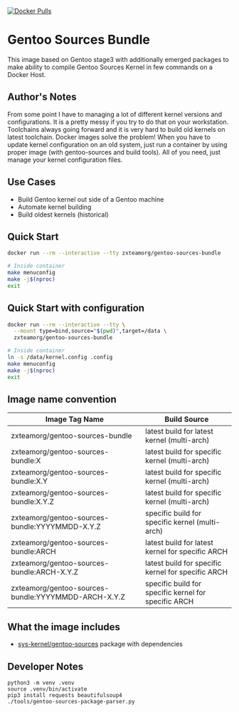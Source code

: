 [![Docker Pulls](https://img.shields.io/docker/pulls/zxteamorg/gentoo-sources-bundle?label=Pulls)](https://hub.docker.com/r/zxteamorg/gentoo-sources-bundle)

# Gentoo Sources Bundle

This image based on Gentoo stage3 with additionally emerged packages to make ability to compile Gentoo Sources Kernel in few commands on a Docker Host.

## Author's Notes

From some point I have to managing a lot of different kernel versions and configurations.
It is a pretty messy if you try to do that on your workstation.
Toolchains always going forward and it is very hard to build old kernels on latest toolchain.
Docker images solve the problem! When you have to update kernel configuration on an old system, just run a container by using proper image (with gentoo-sources and build tools).
All of you need, just manage your kernel configuration files.

## Use Cases

* Build Gentoo kernel out side of a Gentoo machine
* Automate kernel building
* Build oldest kernels (historical)

## Quick Start

```bash
docker run --rm --interactive --tty zxteamorg/gentoo-sources-bundle

# Inside container
make menuconfig
make -j$(nproc)
exit
```


## Quick Start with configuration

```bash
docker run --rm --interactive --tty \
  --mount type=bind,source="$(pwd)",target=/data \ 
  zxteamorg/gentoo-sources-bundle

# Inside container
ln -s /data/kernel.config .config
make menuconfig
make -j$(nproc)
exit
```



## Image name convention

| Image Tag Name                                          | Build Source                                          |
|---------------------------------------------------------|-------------------------------------------------------|
| zxteamorg/gentoo-sources-bundle                         | latest build for latest kernel (multi-arch)           |
| zxteamorg/gentoo-sources-bundle:X                       | latest build for specific kernel (multi-arch)         |
| zxteamorg/gentoo-sources-bundle:X.Y                     | latest build for specific kernel (multi-arch)         |
| zxteamorg/gentoo-sources-bundle:X.Y.Z                   | latest build for specific kernel (multi-arch)         |
| zxteamorg/gentoo-sources-bundle:YYYYMMDD-X.Y.Z          | specific build for specific kernel (multi-arch)       |
| zxteamorg/gentoo-sources-bundle:ARCH                    | latest build for latest kernel for specific ARCH      |
| zxteamorg/gentoo-sources-bundle:ARCH-X.Y.Z              | latest build for specific kernel for specific ARCH    |
| zxteamorg/gentoo-sources-bundle:YYYYMMDD-ARCH-X.Y.Z     | specific build for specific kernel for specific ARCH  |

## What the image includes

* [sys-kernel/gentoo-sources](https://packages.gentoo.org/packages/sys-kernel/gentoo-sources) package with dependencies

## Developer Notes

```shell
python3 -m venv .venv
source .venv/bin/activate
pip3 install requests beautifulsoup4
./tools/gentoo-sources-package-parser.py
```
